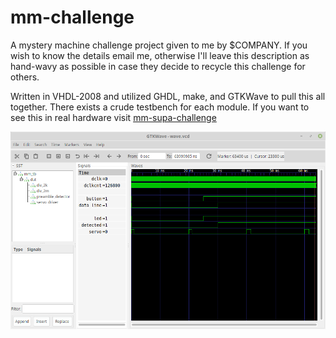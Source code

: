 # mm-challenge

A mystery machine challenge project given to me by $COMPANY. If you wish to know the details email me, otherwise I'll leave this description as hand-wavy as possible in case they decide to recycle this challenge for others.

Written in VHDL-2008 and utilized GHDL, make, and GTKWave to pull this all together. There exists a crude testbench for each module. If you want to see this in real hardware visit [mm-supa-challenge](https://github.com/essess/mm-supa-challenge)

![alt text](sim.png)